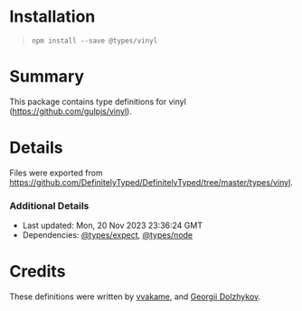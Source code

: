 # Installation
> `npm install --save @types/vinyl`

# Summary
This package contains type definitions for vinyl (https://github.com/gulpjs/vinyl).

# Details
Files were exported from https://github.com/DefinitelyTyped/DefinitelyTyped/tree/master/types/vinyl.

### Additional Details
 * Last updated: Mon, 20 Nov 2023 23:36:24 GMT
 * Dependencies: [@types/expect](https://npmjs.com/package/@types/expect), [@types/node](https://npmjs.com/package/@types/node)

# Credits
These definitions were written by [vvakame](https://github.com/vvakame), and [Georgii Dolzhykov](https://github.com/thorn0).
